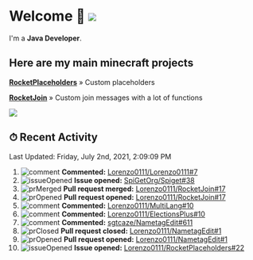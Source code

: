 # Welcome 👋 ![](https://hit.yhype.me/github/profile?user_id=69311874)

I'm a **Java Developer**.

## Here are my main minecraft projects

**[RocketPlaceholders](https://github.com/Lorenzo0111/RocketPlaceholders)** » Custom placeholders

**[RocketJoin](https://github.com/Lorenzo0111/RocketJoin)** » Custom join messages with a lot of functions

[![](https://github-readme-stats.vercel.app/api?username=Lorenzo0111&show_icons=true&count_private=true)](https://github.com/Lorenzo0111)

## ⏱ Recent Activity

<!--RECENT_ACTIVITY:last_update-->
Last Updated: Friday, July 2nd, 2021, 2:09:09 PM
<!--RECENT_ACTIVITY:last_update_end-->

<!--RECENT_ACTIVITY:start-->
1. ![comment] **Commented:** [Lorenzo0111/Lorenzo0111#7](https://github.com/Lorenzo0111/Lorenzo0111/pull/7#issuecomment-873023914)
2. ![issueOpened] **Issue opened:** [SpiGetOrg/Spiget#38](https://github.com/SpiGetOrg/Spiget/issues/38)
3. ![prMerged] **Pull request merged:** [Lorenzo0111/RocketJoin#17](https://github.com/Lorenzo0111/RocketJoin/pull/17)
4. ![prOpened] **Pull request opened:** [Lorenzo0111/RocketJoin#17](https://github.com/Lorenzo0111/RocketJoin/pull/17)
5. ![comment] **Commented:** [Lorenzo0111/MultiLang#10](https://github.com/Lorenzo0111/MultiLang/pull/10#issuecomment-872330201)
6. ![comment] **Commented:** [Lorenzo0111/ElectionsPlus#10](https://github.com/Lorenzo0111/ElectionsPlus/pull/10#issuecomment-872267970)
7. ![comment] **Commented:** [sgtcaze/NametagEdit#611](https://github.com/sgtcaze/NametagEdit/pull/611#issuecomment-872162280)
8. ![prClosed] **Pull request closed:** [Lorenzo0111/NametagEdit#1](https://github.com/Lorenzo0111/NametagEdit/pull/1)
9. ![prOpened] **Pull request opened:** [Lorenzo0111/NametagEdit#1](https://github.com/Lorenzo0111/NametagEdit/pull/1)
10. ![issueOpened] **Issue opened:** [Lorenzo0111/RocketPlaceholders#22](https://github.com/Lorenzo0111/RocketPlaceholders/issues/22)
<!--RECENT_ACTIVITY:end-->

[issueOpened]: https://cdn.jsdelivr.net/gh/Readme-Workflows/Readme-Icons@main/icons/octicons/IssueOpenedOld.svg
[issueClosed]: https://cdn.jsdelivr.net/gh/Readme-Workflows/Readme-Icons@main/icons/octicons/IssueClosedOld.svg

[prOpened]: https://cdn.jsdelivr.net/gh/Readme-Workflows/Readme-Icons@main/icons/octicons/PullRequestOpened.svg
[prClosed]: https://cdn.jsdelivr.net/gh/Readme-Workflows/Readme-Icons@main/icons/octicons/PullRequestClosed.svg
[prMerged]: https://cdn.jsdelivr.net/gh/Readme-Workflows/Readme-Icons@main/icons/octicons/PullRequestMerged.svg

[comment]: https://cdn.jsdelivr.net/gh/Readme-Workflows/Readme-Icons@main/icons/octicons/Comment.svg

[changesRequested]: https://cdn.jsdelivr.net/gh/Readme-Workflows/Readme-Icons@main/icons/octicons/RequestedChanges.svg
[approved]: https://cdn.jsdelivr.net/gh/Readme-Workflows/Readme-Icons@main/icons/octicons/ApprovedChanges.svg

[repoCreated]: https://cdn.jsdelivr.net/gh/Readme-Workflows/Readme-Icons@main/icons/octicons/Repository.svg
[release]: https://cdn.jsdelivr.net/gh/Readme-Workflows/Readme-Icons@main/icons/octicons/Release.svg
[star]: https://cdn.jsdelivr.net/gh/Readme-Workflows/Readme-Icons@main/icons/octicons/StarredRepository.svg
[wiki]: https://cdn.jsdelivr.net/gh/Readme-Workflows/Readme-Icons@main/icons/octicons/Wiki.svg
[fork]: https://cdn.jsdelivr.net/gh/Readme-Workflows/Readme-Icons@main/icons/octicons/ForkedRepository.svg
[people]: https://cdn.jsdelivr.net/gh/Readme-Workflows/Readme-Icons@main/icons/octicons/People.svg
